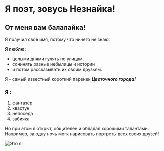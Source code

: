 # Я поэт, зовусь Незнайка! 

## От меня вам балалайка!

Я получил своё имя, потому что ничего не знаю. 

**Я люблю:**
* целыми днями гулять по улицам, 
* сочинять разные небылицы и истории 
* и потом рассказывать их своим друзьям.

Я - самый известный короткий паренек **_Цветочного города!_**

### Я :
1. фантазёр
2. хвастун
3. непоседа
4. забиякa

 Но при этом я открыт, общителен и обладал хорошими талантами. Например, за одну ночь могк нарисовать портреты всех своих друзей!

 ![Это я!](https://sun9-76.userapi.com/impg/XeT4NXd5ayQkpnFDsw-logW6DIjCUgVubV_T0Q/6kAcPZT-K-4.jpg?size=900x900&quality=96&sign=57bde81f874a3056f5926febaa13683f&c_uniq_tag=l4IDzwwpgxsYhYEph2whyiD0VBmztGsA4nNuWcjgYVE&type=album)